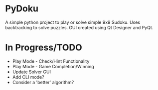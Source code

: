 # PyDoku
A simple python project to play or solve simple 9x9 Sudoku. Uses backtracking to solve puzzles. GUI created using Qt Designer and PyQt.

# In Progress/TODO
- Play Mode - Check/Hint Functionality
- Play Mode - Game Completion/Winning
- Update Solver GUI
- Add CLI mode?
- Consider a 'better' algorithm?

